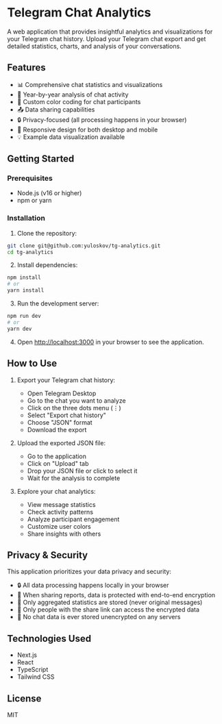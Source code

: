 # Telegram Chat Analytics

A web application that provides insightful analytics and visualizations for your Telegram chat history. Upload your Telegram chat export and get detailed statistics, charts, and analysis of your conversations.

## Features

- 📊 Comprehensive chat statistics and visualizations
- 📅 Year-by-year analysis of chat activity
- 🎨 Custom color coding for chat participants
- 📤 Data sharing capabilities
- 🔒 Privacy-focused (all processing happens in your browser)
- 📱 Responsive design for both desktop and mobile
- 💡 Example data visualization available

## Getting Started

### Prerequisites

- Node.js (v16 or higher)
- npm or yarn

### Installation

1. Clone the repository:
```bash
git clone git@github.com:yuloskov/tg-analytics.git
cd tg-analytics
```

2. Install dependencies:
```bash
npm install
# or
yarn install
```

3. Run the development server:
```bash
npm run dev
# or
yarn dev
```

4. Open [http://localhost:3000](http://localhost:3000) in your browser to see the application.

## How to Use

1. Export your Telegram chat history:
   - Open Telegram Desktop
   - Go to the chat you want to analyze
   - Click on the three dots menu (⋮)
   - Select "Export chat history"
   - Choose "JSON" format
   - Download the export

2. Upload the exported JSON file:
   - Go to the application
   - Click on "Upload" tab
   - Drop your JSON file or click to select it
   - Wait for the analysis to complete

3. Explore your chat analytics:
   - View message statistics
   - Check activity patterns
   - Analyze participant engagement
   - Customize user colors
   - Share insights with others

## Privacy & Security

This application prioritizes your data privacy and security:

- 🔒 All data processing happens locally in your browser
- 🔐 When sharing reports, data is protected with end-to-end encryption
- 📱 Only aggregated statistics are stored (never original messages)
- 🔑 Only people with the share link can access the encrypted data
- 💾 No chat data is ever stored unencrypted on any servers

## Technologies Used

- Next.js
- React
- TypeScript
- Tailwind CSS

## License

MIT
